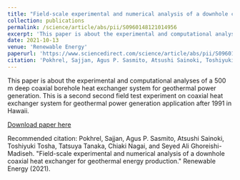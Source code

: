 ```yaml
---
title: "Field-scale experimental and numerical analysis of a downhole coaxial heat exchanger for geothermal energy production"
collection: publications
permalink: /science/article/abs/pii/S0960148121014956
excerpt: 'This paper is about the experimental and computational analyses of a 500 m deep coaxial borehole heat exchanger system for geothermal power generation. This is a second second field test experiment on coaxial heat exchanger system for geothermal power generation application after 1991 in Hawaii.'
date: 2021-10-13
venue: 'Renewable Energy'
paperurl: 'https://www.sciencedirect.com/science/article/abs/pii/S0960148121014956'
citation: 'Pokhrel, Sajjan, Agus P. Sasmito, Atsushi Sainoki, Toshiyuki Tosha, Tatsuya Tanaka, Chiaki Nagai, and Seyed Ali Ghoreishi-Madiseh. "Field-scale experimental and numerical analysis of a downhole coaxial heat exchanger for geothermal energy production." Renewable Energy (2021).'
---
```

This paper is about the experimental and computational analyses of a 500 m deep coaxial borehole heat exchanger system for geothermal power generation. This is a second second field test experiment on coaxial heat exchanger system for geothermal power generation application after 1991 in Hawaii.

[Download paper here](https://www.sciencedirect.com/science/article/abs/pii/S0960148121014956)

Recommended citation: Pokhrel, Sajjan, Agus P. Sasmito, Atsushi Sainoki, Toshiyuki Tosha, Tatsuya Tanaka, Chiaki Nagai, and Seyed Ali Ghoreishi-Madiseh. "Field-scale experimental and numerical analysis of a downhole coaxial heat exchanger for geothermal energy production." Renewable Energy (2021).